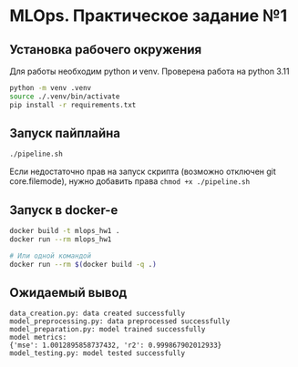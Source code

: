 # MLOps. Практическое задание №1

## Установка рабочего окружения

Для работы необходим python и venv. Проверена работа на python 3.11

```sh
python -m venv .venv
source ./.venv/bin/activate
pip install -r requirements.txt
```

## Запуск пайплайна

```sh
./pipeline.sh
```

Если недостаточно прав на запуск скрипта (возможно отключен git core.filemode), нужно добавить права `chmod +x ./pipeline.sh`

## Запуск в docker-е

```sh
docker build -t mlops_hw1 .
docker run --rm mlops_hw1

# Или одной командой
docker run --rm $(docker build -q .)
```

## Ожидаемый вывод
```
data_creation.py: data created successfully
model_preprocessing.py: data preprocessed successfully
model_preparation.py: model trained successfully
model metrics:
{'mse': 1.0012895858737432, 'r2': 0.999867902012933}
model_testing.py: model tested successfully
```
